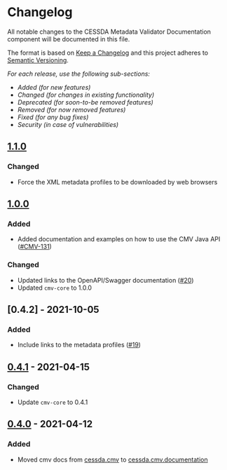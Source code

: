 # Changelog

All notable changes to the CESSDA Metadata Validator Documentation component will be documented in this file.

The format is based on [Keep a Changelog](http://keepachangelog.com/en/1.0.0/)
and this project adheres to [Semantic Versioning](http://semver.org/spec/v2.0.0.html).

*For each release, use the following sub-sections:*

- *Added (for new features)*
- *Changed (for changes in existing functionality)*
- *Deprecated (for soon-to-be removed features)*
- *Removed (for now removed features)*
- *Fixed (for any bug fixes)*
- *Security (in case of vulnerabilities)*

## [1.1.0]

### Changed

- Force the XML metadata profiles to be downloaded by web browsers

## [1.0.0]

### Added

- Added documentation and examples on how to use the CMV Java API ([#CMV-131](https://github.com/cessda/cessda.cmv/issues/131))

### Changed

- Updated links to the OpenAPI/Swagger documentation ([#20](https://github.com/cessda/cessda.cmv.documentation/issues/20))
- Updated `cmv-core` to 1.0.0

## [0.4.2] - 2021-10-05

### Added

- Include links to the metadata profiles ([#19](https://github.com/cessda/cessda.cmv.documentation/issues/19))

## [0.4.1] - 2021-04-15

### Changed

- Update `cmv-core` to 0.4.1

## [0.4.0] - 2021-04-12

### Added

- Moved cmv docs from [cessda.cmv](https://github.com/cessda/cessda.cmv)
  to [cessda.cmv.documentation](https://github.com/cessda/cessda.cmv.documentation)

[1.1.0]: https://github.com/cessda/cessda.cmv.documentation/releases/tag/1.1.0
[1.0.0]: https://github.com/cessda/cessda.cmv.documentation/releases/tag/v1.0.0
[0.4.1]: https://github.com/cessda/cessda.cmv.documentation/releases/tag/v0.4.1
[0.4.0]: https://github.com/cessda/cessda.cmv.documentation/releases/tag/v0.4.0

